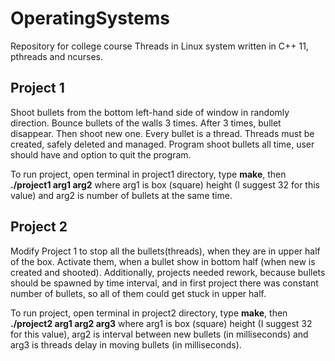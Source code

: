 # OperatingSystems
Repository for college course
Threads in Linux system written in C++ 11, pthreads and ncurses.

## Project 1
Shoot bullets from the bottom left-hand side of window in randomly direction. Bounce bullets of the walls 3 times.
After 3 times, bullet disappear. Then shoot new one. Every bullet is a thread. Threads must be created, safely deleted and managed.
Program shoot bullets all time, user should have and option to quit the program.

To run project, open terminal in project1 directory, type **make**, then **./project1 arg1 arg2** where arg1 is box (square) height (I suggest 32 for this value) and arg2 is number of bullets at the same time.

## Project 2
Modify Project 1 to stop all the bullets(threads), when they are in upper half of the box. Activate them, when a bullet show in bottom half (when new is created and shooted).
Additionally, projects needed rework, because bullets should be spawned by time interval, and in first project there was constant number of bullets, so all of them could get stuck in upper half.

To run project, open terminal in project2 directory, type **make**, then **./project2 arg1 arg2 arg3** where arg1 is box (square) height (I suggest 32 for this value), arg2 is interval between new bullets (in milliseconds) and arg3 is threads delay in moving bullets (in milliseconds).